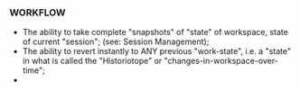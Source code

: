 ### WORKFLOW
- The ability to take complete "snapshots" of "state" of workspace, state of current "session"; (see: Session Management);
- The ability to revert instantly to ANY previous "work-state", i.e. a "state" in what is called the "Historiotope" or "changes-in-workspace-over-time";
- 
